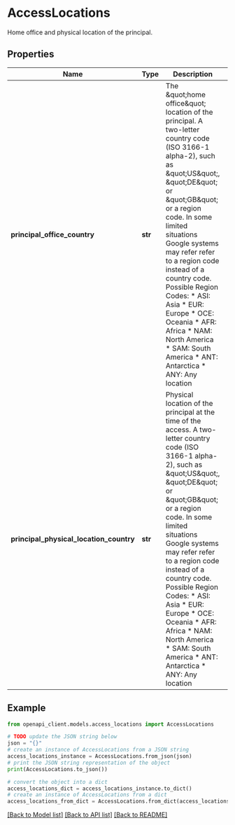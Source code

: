 # AccessLocations

Home office and physical location of the principal.

## Properties

Name | Type | Description | Notes
------------ | ------------- | ------------- | -------------
**principal_office_country** | **str** | The \&quot;home office\&quot; location of the principal. A two-letter country code (ISO 3166-1 alpha-2), such as \&quot;US\&quot;, \&quot;DE\&quot; or \&quot;GB\&quot; or a region code. In some limited situations Google systems may refer refer to a region code instead of a country code. Possible Region Codes: * ASI: Asia * EUR: Europe * OCE: Oceania * AFR: Africa * NAM: North America * SAM: South America * ANT: Antarctica * ANY: Any location | [optional] 
**principal_physical_location_country** | **str** | Physical location of the principal at the time of the access. A two-letter country code (ISO 3166-1 alpha-2), such as \&quot;US\&quot;, \&quot;DE\&quot; or \&quot;GB\&quot; or a region code. In some limited situations Google systems may refer refer to a region code instead of a country code. Possible Region Codes: * ASI: Asia * EUR: Europe * OCE: Oceania * AFR: Africa * NAM: North America * SAM: South America * ANT: Antarctica * ANY: Any location | [optional] 

## Example

```python
from openapi_client.models.access_locations import AccessLocations

# TODO update the JSON string below
json = "{}"
# create an instance of AccessLocations from a JSON string
access_locations_instance = AccessLocations.from_json(json)
# print the JSON string representation of the object
print(AccessLocations.to_json())

# convert the object into a dict
access_locations_dict = access_locations_instance.to_dict()
# create an instance of AccessLocations from a dict
access_locations_from_dict = AccessLocations.from_dict(access_locations_dict)
```
[[Back to Model list]](../README.md#documentation-for-models) [[Back to API list]](../README.md#documentation-for-api-endpoints) [[Back to README]](../README.md)


